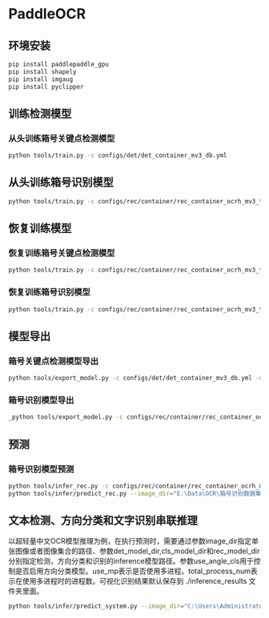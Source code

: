 # PaddleOCR 

## 环境安装

```bash
pip install paddlepaddle_gpu
pip install shapely
pip install imgaug
pip install pyclipper
```

## 训练检测模型

### 从头训练箱号关键点检测模型

```bash
python tools/train.py -c configs/det/det_container_mv3_db.yml
```

## 从头训练箱号识别模型
```bash
python tools/train.py -c configs/rec/container/rec_container_ocrh_mv3_tps_bilstm_ctc.yml
```

## 恢复训练模型
### 恢复训练箱号关键点检测模型

```bash
python tools/train.py -c configs/rec/container/rec_container_ocrh_mv3_tps_bilstm_ctc.yml -o Global.checkpoints=
```

### 恢复训练箱号识别模型
```bash
python tools/train.py -c configs/rec/container/rec_container_ocrh_mv3_tps_bilstm_ctc.yml -o Global.pretrained_model=output/rec/mv3_tps_bilstm_ctc/latest
```

## 模型导出

### 箱号关键点检测模型导出

```bash
python tools/export_model.py -c configs/det/det_container_mv3_db.yml -o Global.pretrained_model="E:\Models\Paddle2.3\db箱号字符检测模型\2021-12-07-train/latest" Global.save_inference_dir="models/det_db_inference/2021-12-07"
```

### 箱号识别模型导出

```bash
_python tools/export_model.py -c configs/rec/container/rec_container_ocrh_mv3_tps_bilstm_ctc.yml -o Global.pretrained_model="output/rec/mv3_tps_bilstm_ctc/latest" Global.save_inference_dir="models/rec_inference/2021-12-07"_ 
```



## 预测


### 箱号识别模型预测

```bash
python tools/infer_rec.py -c configs/rec/container/rec_container_ocrh_mv3_tps_bilstm_ctc.yml -o Global.pretrained_model="output/rec/mv3_tps_bilstm_ctc/best_accuracy" Global.load_static_weights=false Global.infer_img=E:\Data\OCR\箱号识别数据集\OCRH\2020-03-22\train\A_160326111435_0_f04907a6-5722-11ec-bcc2-309c23add11a.jpg
python tools/infer/predict_rec.py --image_dir="E:\Data\OCR\箱号识别数据集\OCRH\2020-03-22\train\A_160326111435_0_f04907a6-5722-11ec-bcc2-309c23add11a.jpg" --rec_model_dir="models/rec_inference/2021-12-07" --rec_image_shape="3, 32, 400" --rec_char_type="ch" --rec_char_dict_path="ppocr/utils/containert.txt"
```



## 文本检测、方向分类和文字识别串联推理
以超轻量中文OCR模型推理为例，在执行预测时，需要通过参数image_dir指定单张图像或者图像集合的路径、参数det_model_dir,cls_model_dir和rec_model_dir分别指定检测，方向分类和识别的inference模型路径。参数use_angle_cls用于控制是否启用方向分类模型。use_mp表示是否使用多进程。total_process_num表示在使用多进程时的进程数。可视化识别结果默认保存到 ./inference_results 文件夹里面。

```bash
python tools/infer/predict_system.py --image_dir="C:\Users\Administrator\Desktop\test_images/" --det_model_dir="E:\Models\Paddle2.3\ch_PP-OCRv2_det_infer/"  --rec_model_dir="E:\Models\Paddle2.3\ch_PP-OCRv2_rec_infer/" --use_angle_cls=false
```
